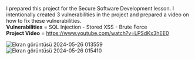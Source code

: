 I prepared this project for the Secure Software Development lesson. I intentionally created 3 vulnerabilities in the project and prepared a video on how to fix these vulnerabilities. <br>
**Vulnerabilities** = SQL Injection - Stored XSS - Brute Force <br>
**Project Video** = https://www.youtube.com/watch?v=LPSdKx3hEE0 <br>

![Ekran görüntüsü 2024-05-26 013559](https://github.com/AhmetCekmece/web_note/assets/152584076/f3974061-05b4-4924-9f92-1c2ae4d5c1c1)
![Ekran görüntüsü 2024-05-26 015410](https://github.com/AhmetCekmece/web_note/assets/152584076/04068c0b-e96d-484f-98e8-4bea3da5c36b)
